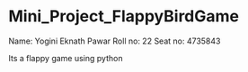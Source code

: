 # Mini_Project_FlappyBirdGame
Name: Yogini Eknath Pawar
Roll no: 22
Seat no: 4735843

Its a flappy game using python
